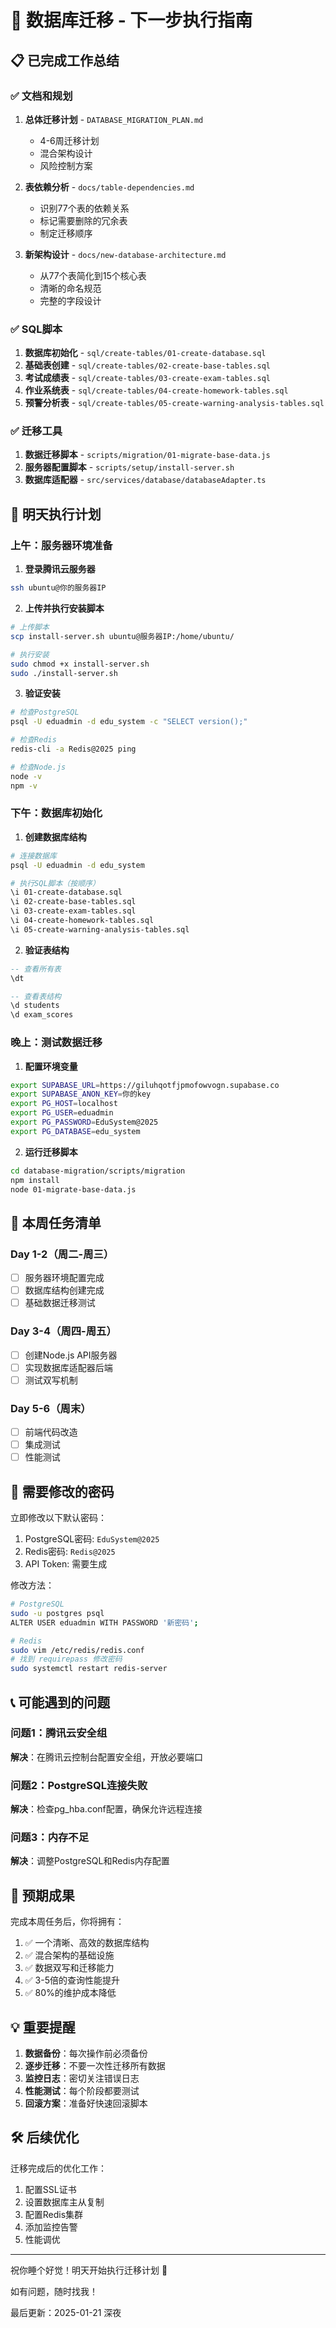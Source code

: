 # 🚀 数据库迁移 - 下一步执行指南

## 📋 已完成工作总结

### ✅ 文档和规划
1. **总体迁移计划** - `DATABASE_MIGRATION_PLAN.md`
   - 4-6周迁移计划
   - 混合架构设计
   - 风险控制方案

2. **表依赖分析** - `docs/table-dependencies.md`
   - 识别77个表的依赖关系
   - 标记需要删除的冗余表
   - 制定迁移顺序

3. **新架构设计** - `docs/new-database-architecture.md`
   - 从77个表简化到15个核心表
   - 清晰的命名规范
   - 完整的字段设计

### ✅ SQL脚本
1. **数据库初始化** - `sql/create-tables/01-create-database.sql`
2. **基础表创建** - `sql/create-tables/02-create-base-tables.sql`
3. **考试成绩表** - `sql/create-tables/03-create-exam-tables.sql`
4. **作业系统表** - `sql/create-tables/04-create-homework-tables.sql`
5. **预警分析表** - `sql/create-tables/05-create-warning-analysis-tables.sql`

### ✅ 迁移工具
1. **数据迁移脚本** - `scripts/migration/01-migrate-base-data.js`
2. **服务器配置脚本** - `scripts/setup/install-server.sh`
3. **数据库适配器** - `src/services/database/databaseAdapter.ts`

## 🎯 明天执行计划

### 上午：服务器环境准备
1. **登录腾讯云服务器**
```bash
ssh ubuntu@你的服务器IP
```

2. **上传并执行安装脚本**
```bash
# 上传脚本
scp install-server.sh ubuntu@服务器IP:/home/ubuntu/

# 执行安装
sudo chmod +x install-server.sh
sudo ./install-server.sh
```

3. **验证安装**
```bash
# 检查PostgreSQL
psql -U eduadmin -d edu_system -c "SELECT version();"

# 检查Redis
redis-cli -a Redis@2025 ping

# 检查Node.js
node -v
npm -v
```

### 下午：数据库初始化
1. **创建数据库结构**
```bash
# 连接数据库
psql -U eduadmin -d edu_system

# 执行SQL脚本（按顺序）
\i 01-create-database.sql
\i 02-create-base-tables.sql
\i 03-create-exam-tables.sql
\i 04-create-homework-tables.sql
\i 05-create-warning-analysis-tables.sql
```

2. **验证表结构**
```sql
-- 查看所有表
\dt

-- 查看表结构
\d students
\d exam_scores
```

### 晚上：测试数据迁移
1. **配置环境变量**
```bash
export SUPABASE_URL=https://giluhqotfjpmofowvogn.supabase.co
export SUPABASE_ANON_KEY=你的key
export PG_HOST=localhost
export PG_USER=eduadmin
export PG_PASSWORD=EduSystem@2025
export PG_DATABASE=edu_system
```

2. **运行迁移脚本**
```bash
cd database-migration/scripts/migration
npm install
node 01-migrate-base-data.js
```

## 📝 本周任务清单

### Day 1-2（周二-周三）
- [ ] 服务器环境配置完成
- [ ] 数据库结构创建完成
- [ ] 基础数据迁移测试

### Day 3-4（周四-周五）
- [ ] 创建Node.js API服务器
- [ ] 实现数据库适配器后端
- [ ] 测试双写机制

### Day 5-6（周末）
- [ ] 前端代码改造
- [ ] 集成测试
- [ ] 性能测试

## 🔧 需要修改的密码

立即修改以下默认密码：
1. PostgreSQL密码: `EduSystem@2025`
2. Redis密码: `Redis@2025`
3. API Token: 需要生成

修改方法：
```bash
# PostgreSQL
sudo -u postgres psql
ALTER USER eduadmin WITH PASSWORD '新密码';

# Redis
sudo vim /etc/redis/redis.conf
# 找到 requirepass 修改密码
sudo systemctl restart redis-server
```

## 📞 可能遇到的问题

### 问题1：腾讯云安全组
**解决**：在腾讯云控制台配置安全组，开放必要端口

### 问题2：PostgreSQL连接失败
**解决**：检查pg_hba.conf配置，确保允许远程连接

### 问题3：内存不足
**解决**：调整PostgreSQL和Redis内存配置

## 🎉 预期成果

完成本周任务后，你将拥有：
1. ✅ 一个清晰、高效的数据库结构
2. ✅ 混合架构的基础设施
3. ✅ 数据双写和迁移能力
4. ✅ 3-5倍的查询性能提升
5. ✅ 80%的维护成本降低

## 💡 重要提醒

1. **数据备份**：每次操作前必须备份
2. **逐步迁移**：不要一次性迁移所有数据
3. **监控日志**：密切关注错误日志
4. **性能测试**：每个阶段都要测试
5. **回滚方案**：准备好快速回滚脚本

## 🛠️ 后续优化

迁移完成后的优化工作：
1. 配置SSL证书
2. 设置数据库主从复制
3. 配置Redis集群
4. 添加监控告警
5. 性能调优

---

祝你睡个好觉！明天开始执行迁移计划 💪

如有问题，随时找我！

最后更新：2025-01-21 深夜